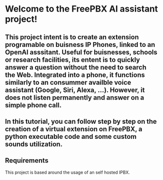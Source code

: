 # Welcome to the FreePBX AI assistant project!

This project intent is to create an extension programable on buisness IP Phones, linked to an OpenAI asssitant. Useful for buisnesses, schools or research facilities, its entent is to quickly answer a question without the need to search the Web. Integrated into a phone, it functions similarly to an consummer availble voice assistant (Google, Siri, Alexa, ...). However, it does not listen permanently and answer on a simple phone call. 
---
In this tutorial, you can follow step by step on the creation of a virtual extension on FreePBX, a python executable code and some custom sounds utilization. 
---
## Requirements

This project is based around the usage of an self hosted IPBX. 

